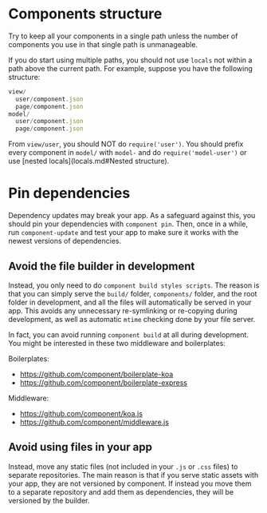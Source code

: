 
# Components structure

Try to keep all your components in a single path unless the number of components you use in that single path is unmanageable.

If you do start using multiple paths, you should not use `locals` not within a path above the current path. For example, suppose you have the following structure:

```js
view/
  user/component.json
  page/component.json
model/
  user/component.json
  page/component.json
```

From `view/user`, you should NOT do `require('user')`. You should prefix every component in `model/` with `model-` and do `require('model-user')` or use [nested locals](locals.md#Nested structure).

# Pin dependencies

Dependency updates may break your app. As a safeguard against this, you should pin your dependencies with `component pin`. Then, once in a while, run `component-update` and test your app to make sure it works with the newest versions of dependencies.

## Avoid the file builder in development

Instead, you only need to do `component build styles scripts`.
The reason is that you can simply serve the `build/` folder, `components/` folder, and the root folder in development,
and all the files will automatically be served in your app.
This avoids any unnecessary re-symlinking or re-copying during development,
as well as automatic `mtime` checking done by your file server.

In fact, you can avoid running `component build` at all during development. You might be interested in these two middleware and boilerplates:

Boilerplates:

- https://github.com/component/boilerplate-koa
- https://github.com/component/boilerplate-express

Middleware:

- https://github.com/component/koa.js
- https://github.com/component/middleware.js

## Avoid using files in your app

Instead, move any static files (not included in your `.js` or `.css` files) to separate repositories.
The main reason is that if you serve static assets with your app,
they are not versioned by component.
If instead you move them to a separate repository and add them as dependencies,
they will be versioned by the builder.
